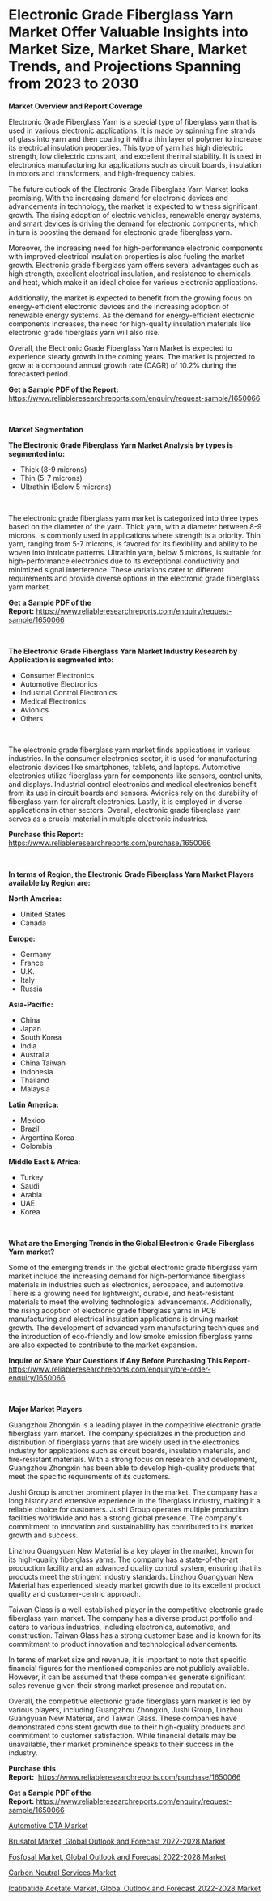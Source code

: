 <p><h1>Electronic Grade Fiberglass Yarn Market Offer Valuable Insights into Market Size, Market Share, Market Trends, and Projections Spanning from 2023 to 2030</h1></p><p><strong>Market Overview and Report Coverage</strong></p>
<p><p>Electronic Grade Fiberglass Yarn is a special type of fiberglass yarn that is used in various electronic applications. It is made by spinning fine strands of glass into yarn and then coating it with a thin layer of polymer to increase its electrical insulation properties. This type of yarn has high dielectric strength, low dielectric constant, and excellent thermal stability. It is used in electronics manufacturing for applications such as circuit boards, insulation in motors and transformers, and high-frequency cables.</p><p>The future outlook of the Electronic Grade Fiberglass Yarn Market looks promising. With the increasing demand for electronic devices and advancements in technology, the market is expected to witness significant growth. The rising adoption of electric vehicles, renewable energy systems, and smart devices is driving the demand for electronic components, which in turn is boosting the demand for electronic grade fiberglass yarn.</p><p>Moreover, the increasing need for high-performance electronic components with improved electrical insulation properties is also fueling the market growth. Electronic grade fiberglass yarn offers several advantages such as high strength, excellent electrical insulation, and resistance to chemicals and heat, which make it an ideal choice for various electronic applications.</p><p>Additionally, the market is expected to benefit from the growing focus on energy-efficient electronic devices and the increasing adoption of renewable energy systems. As the demand for energy-efficient electronic components increases, the need for high-quality insulation materials like electronic grade fiberglass yarn will also rise.</p><p>Overall, the Electronic Grade Fiberglass Yarn Market is expected to experience steady growth in the coming years. The market is projected to grow at a compound annual growth rate (CAGR) of 10.2% during the forecasted period.</p></p>
<p><strong>Get a Sample PDF of the Report:</strong> <a href="https://www.reliableresearchreports.com/enquiry/request-sample/1650066">https://www.reliableresearchreports.com/enquiry/request-sample/1650066</a></p>
<p>&nbsp;</p>
<p><strong>Market Segmentation</strong></p>
<p><strong>The Electronic Grade Fiberglass Yarn Market Analysis by types is segmented into:</strong></p>
<p><ul><li>Thick (8-9 microns)</li><li>Thin (5-7 microns)</li><li>Ultrathin (Below 5 microns)</li></ul></p>
<p>&nbsp;</p>
<p><p>The electronic grade fiberglass yarn market is categorized into three types based on the diameter of the yarn. Thick yarn, with a diameter between 8-9 microns, is commonly used in applications where strength is a priority. Thin yarn, ranging from 5-7 microns, is favored for its flexibility and ability to be woven into intricate patterns. Ultrathin yarn, below 5 microns, is suitable for high-performance electronics due to its exceptional conductivity and minimized signal interference. These variations cater to different requirements and provide diverse options in the electronic grade fiberglass yarn market.</p></p>
<p><strong>Get a Sample PDF of the Report:</strong>&nbsp;<a href="https://www.reliableresearchreports.com/enquiry/request-sample/1650066">https://www.reliableresearchreports.com/enquiry/request-sample/1650066</a></p>
<p>&nbsp;</p>
<p><strong>The Electronic Grade Fiberglass Yarn Market Industry Research by Application is segmented into:</strong></p>
<p><ul><li>Consumer Electronics</li><li>Automotive Electronics</li><li>Industrial Control Electronics</li><li>Medical Electronics</li><li>Avionics</li><li>Others</li></ul></p>
<p>&nbsp;</p>
<p><p>The electronic grade fiberglass yarn market finds applications in various industries. In the consumer electronics sector, it is used for manufacturing electronic devices like smartphones, tablets, and laptops. Automotive electronics utilize fiberglass yarn for components like sensors, control units, and displays. Industrial control electronics and medical electronics benefit from its use in circuit boards and sensors. Avionics rely on the durability of fiberglass yarn for aircraft electronics. Lastly, it is employed in diverse applications in other sectors. Overall, electronic grade fiberglass yarn serves as a crucial material in multiple electronic industries.</p></p>
<p><strong>Purchase this Report:</strong>&nbsp; <a href="https://www.reliableresearchreports.com/purchase/1650066">https://www.reliableresearchreports.com/purchase/1650066</a></p>
<p>&nbsp;</p>
<p><strong>In terms of Region, the Electronic Grade Fiberglass Yarn Market Players available by Region are:</strong></p>
<p>
    <p> <strong> North America: </strong>
        <ul>
            <li>United States</li>
            <li>Canada</li>
        </ul>
        </p> 
    <p> <strong> Europe: </strong>
        <ul>
            <li>Germany</li>
            <li>France</li>
            <li>U.K.</li>
            <li>Italy</li>
            <li>Russia</li>
        </ul>
        </p> 
    <p> <strong> Asia-Pacific: </strong>
        <ul>
            <li>China</li>
            <li>Japan</li>
            <li>South Korea</li>
            <li>India</li>
            <li>Australia</li>
            <li>China Taiwan</li>
            <li>Indonesia</li>
            <li>Thailand</li>
            <li>Malaysia</li>
        </ul>
        </p> 
    <p> <strong> Latin America: </strong>
        <ul>
            <li>Mexico</li>
            <li>Brazil</li>
            <li>Argentina Korea</li>
            <li>Colombia</li>
        </ul>
        </p> 
    <p> <strong> Middle East & Africa: </strong>
        <ul>
            <li>Turkey</li>
            <li>Saudi</li>
            <li>Arabia</li>
            <li>UAE</li>
            <li>Korea</li>
        </ul>
    </p>
    </p>
<p>&nbsp;</p>
<p><strong>What are the Emerging Trends in the Global Electronic Grade Fiberglass Yarn market?</strong></p>
<p><p>Some of the emerging trends in the global electronic grade fiberglass yarn market include the increasing demand for high-performance fiberglass materials in industries such as electronics, aerospace, and automotive. There is a growing need for lightweight, durable, and heat-resistant materials to meet the evolving technological advancements. Additionally, the rising adoption of electronic grade fiberglass yarns in PCB manufacturing and electrical insulation applications is driving market growth. The development of advanced yarn manufacturing techniques and the introduction of eco-friendly and low smoke emission fiberglass yarns are also expected to contribute to the market expansion.</p></p>
<p><strong>Inquire or Share Your Questions If Any Before Purchasing This Report</strong>- <a href="https://www.reliableresearchreports.com/enquiry/pre-order-enquiry/1650066">https://www.reliableresearchreports.com/enquiry/pre-order-enquiry/1650066</a></p>
<p>&nbsp;</p>
<p><strong>Major Market Players</strong></p>
<p><p>Guangzhou Zhongxin is a leading player in the competitive electronic grade fiberglass yarn market. The company specializes in the production and distribution of fiberglass yarns that are widely used in the electronics industry for applications such as circuit boards, insulation materials, and fire-resistant materials. With a strong focus on research and development, Guangzhou Zhongxin has been able to develop high-quality products that meet the specific requirements of its customers.</p><p>Jushi Group is another prominent player in the market. The company has a long history and extensive experience in the fiberglass industry, making it a reliable choice for customers. Jushi Group operates multiple production facilities worldwide and has a strong global presence. The company's commitment to innovation and sustainability has contributed to its market growth and success.</p><p>Linzhou Guangyuan New Material is a key player in the market, known for its high-quality fiberglass yarns. The company has a state-of-the-art production facility and an advanced quality control system, ensuring that its products meet the stringent industry standards. Linzhou Guangyuan New Material has experienced steady market growth due to its excellent product quality and customer-centric approach.</p><p>Taiwan Glass is a well-established player in the competitive electronic grade fiberglass yarn market. The company has a diverse product portfolio and caters to various industries, including electronics, automotive, and construction. Taiwan Glass has a strong customer base and is known for its commitment to product innovation and technological advancements.</p><p>In terms of market size and revenue, it is important to note that specific financial figures for the mentioned companies are not publicly available. However, it can be assumed that these companies generate significant sales revenue given their strong market presence and reputation.</p><p>Overall, the competitive electronic grade fiberglass yarn market is led by various players, including Guangzhou Zhongxin, Jushi Group, Linzhou Guangyuan New Material, and Taiwan Glass. These companies have demonstrated consistent growth due to their high-quality products and commitment to customer satisfaction. While financial details may be unavailable, their market prominence speaks to their success in the industry.</p></p>
<p><strong>Purchase this Report:</strong>&nbsp;&nbsp;<a href="https://www.reliableresearchreports.com/purchase/1650066">https://www.reliableresearchreports.com/purchase/1650066</a></p>
<p></p>
<p><strong>Get a Sample PDF of the Report:</strong>&nbsp;<a href="https://www.reliableresearchreports.com/enquiry/request-sample/1650066">https://www.reliableresearchreports.com/enquiry/request-sample/1650066</a></p>
<p><p><a href="https://medium.com/@deannakling2927/automotive-ota-market-exploring-market-share-market-trends-and-future-growth-674512c6ff2c">Automotive OTA Market</a></p><p><a href="https://www.linkedin.com/pulse/brusatol-market-global-outlook-forecast-2022-2028-share-amp/">Brusatol Market, Global Outlook and Forecast 2022-2028 Market</a></p><p><a href="https://www.linkedin.com/pulse/fosfosal-market-global-outlook-forecast-2022-2028-size/">Fosfosal Market, Global Outlook and Forecast 2022-2028 Market</a></p><p><a href="https://medium.com/@caleighhane2777/carbon-neutral-services-market-insights-into-market-cagr-market-trends-and-growth-strategies-8f71c8d503c0">Carbon Neutral Services Market</a></p><p><a href="https://www.linkedin.com/pulse/icatibatide-acetate-market-global-outlook-forecast-2022-2028/">Icatibatide Acetate Market, Global Outlook and Forecast 2022-2028 Market</a></p></p>